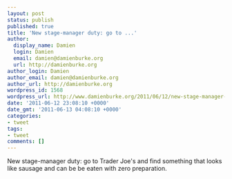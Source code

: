 ```yaml
---
layout: post
status: publish
published: true
title: 'New stage-manager duty: go to ...'
author:
  display_name: Damien
  login: Damien
  email: damien@damienburke.org
  url: http://damienburke.org
author_login: Damien
author_email: damien@damienburke.org
author_url: http://damienburke.org
wordpress_id: 1568
wordpress_url: http://www.damienburke.org/2011/06/12/new-stage-manager-duty-go-to/
date: '2011-06-12 23:08:10 +0000'
date_gmt: '2011-06-13 04:08:10 +0000'
categories:
- tweet
tags:
- tweet
comments: []
---
```

<p>New stage-manager duty: go to Trader Joe's and find something that looks like sausage and can be be eaten with zero preparation.</p>
